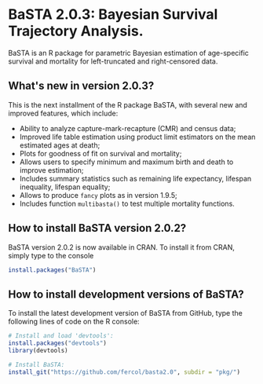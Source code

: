 # BaSTA 2.0.3: Bayesian Survival Trajectory Analysis.

BaSTA is an R package for parametric Bayesian estimation of age-specific survival and mortality for left-truncated and right-censored data.

## What's new in version 2.0.3?

This is the next installment of the R package BaSTA, with several new and improved features, which include:  

- Ability to analyze capture-mark-recapture (CMR) and census data;
- Improved life table estimation using product limit estimators on the mean estimated ages at death;
- Plots for goodness of fit on survival and mortality;
- Allows users to specify minimum and maximum birth and death to improve estimation;
- Includes summary statistics such as remaining life expectancy, lifespan inequality, lifespan equality;
- Allows to produce `fancy` plots as in version 1.9.5;
- Includes function `multibasta()` to test multiple mortality functions.

## How to install BaSTA version 2.0.2?
BaSTA version 2.0.2 is now available in CRAN. To install it from CRAN, simply type to the console
```R
install.packages("BaSTA")
```

## How to install development versions of BaSTA?
To install the latest development version of BaSTA from GitHub, type the following lines of code on the R console:

```R
# Install and load 'devtools':
install.packages("devtools")
library(devtools)

# Install BaSTA:
install_git("https://github.com/fercol/basta2.0", subdir = "pkg/")
```
